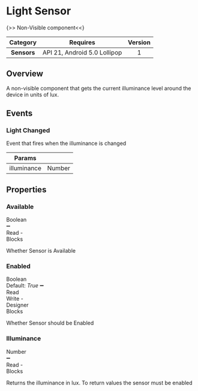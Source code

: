 # Light Sensor

{>> Non-Visible component<<}

| Category | Requires | Version |
|:--------:|:-------:|:--------:|
|**Sensors**|<span class="chip chip-any">API 21, Android 5.0 Lollipop</span>|<span class="chip chip-number">1</span>|

## Overview

A non-visible component that gets the current illuminance level around the device in units of lux.

## Events

### Light Changed

Event that fires when the illuminance is changed

<div class="block" ai2-block="event" not-rendered="true" value="%7B%22componentName%22:%20%22Light%20Sensor%22,%20%22name%22:%20%22Light%20Changed%22,%20%22param%22:%20%5B%22illuminance%22%5D%7D"></div>

| Params | []() |
|--------|------|
|illuminance|<span class="chip chip-number">Number</span>|

## Properties

### Available

<span style="user-select: none; white-space:pre-wrap;"><span class="chip chip-boolean">Boolean</span> :heavy_minus_sign: <span class="chip chip-rw">Read</span>  - <span class="chip chip-bd">Blocks</span></span>

Whether Sensor is Available

<div class="block" ai2-block="property" not-rendered="true" value="%7B%22componentName%22:%20%22Light%20Sensor%22,%20%22name%22:%20%22Available%22,%20%22getter%22:%20true%7D"></div>

### Enabled

<span style="user-select: none; white-space:pre-wrap;"><span class="chip chip-boolean">Boolean</span> <span class="chip chip-boolean">Default: <i>True</i></span> :heavy_minus_sign: <span class="chip chip-rw">Read</span> <span class="chip chip-rw">Write</span>  - <span class="chip chip-bd">Designer</span> <span class="chip chip-bd">Blocks</span></span>

Whether Sensor should be Enabled

<div class="block" ai2-block="property" not-rendered="true" value="%7B%22componentName%22:%20%22Light%20Sensor%22,%20%22name%22:%20%22Enabled%22,%20%22getter%22:%20true%7D"></div>
<div class="block" ai2-block="property" not-rendered="true" value="%7B%22componentName%22:%20%22Light%20Sensor%22,%20%22name%22:%20%22Enabled%22,%20%22getter%22:%20false%7D"></div>

### Illuminance

<span style="user-select: none; white-space:pre-wrap;"><span class="chip chip-number">Number</span> :heavy_minus_sign: <span class="chip chip-rw">Read</span>  - <span class="chip chip-bd">Blocks</span></span>

Returns the illuminance in lux. To return values the sensor must be enabled

<div class="block" ai2-block="property" not-rendered="true" value="%7B%22componentName%22:%20%22Light%20Sensor%22,%20%22name%22:%20%22Illuminance%22,%20%22getter%22:%20true%7D"></div>
